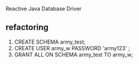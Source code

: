 Reactive Java Database Driver


## refactoring 

1. CREATE SCHEMA army_test;
2. CREATE USER army_w PASSWORD 'army123' ;
3. GRANT ALL ON SCHEMA army_test TO army_w;
